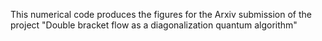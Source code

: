 This numerical code produces the figures for the Arxiv submission of the project "Double bracket flow as a diagonalization quantum algorithm"
